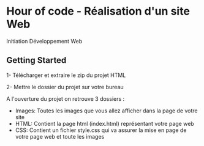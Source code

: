 # Hour of code - Réalisation d'un site Web  
Initiation Développement Web

## Getting Started

1- Télécharger et extraire le zip du projet HTML 

2- Mettre le dossier du projet sur votre bureau 

A l'ouverture du projet on retrouve 3 dossiers : 
- Images: Toutes les images que vous allez afficher dans la page de votre site 
- HTML: Contient la page html (index.html) représentant votre page web  
- CSS: Contient un fichier style.css qui va assurer la mise en page de votre page web et toute les images 
